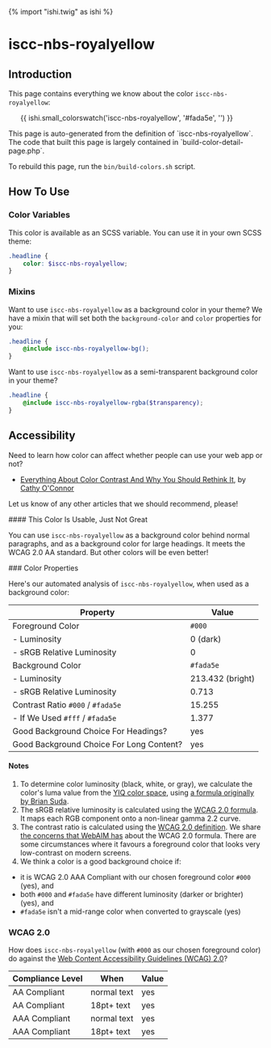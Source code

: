 {% import "ishi.twig" as ishi %}
# iscc-nbs-royalyellow

## Introduction

This page contains everything we know about the color `iscc-nbs-royalyellow`:

<div class="grid">
    <div class="cell">
        <div class="swatch">
            <ul>
                {{ ishi.small_colorswatch('iscc-nbs-royalyellow', '#fada5e', '') }}
            </ul>
        </div>
    </div>
</div>

<div class="callout callout--info" markdown="1">
This page is auto-generated from the definition of `iscc-nbs-royalyellow`. The code that built this page is largely contained in `build-color-detail-page.php`.

To rebuild this page, run the `bin/build-colors.sh` script.
</div>

## How To Use

### Color Variables

This color is available as an SCSS variable. You can use it in your own SCSS theme:

```scss
.headline {
    color: $iscc-nbs-royalyellow;
}
```

### Mixins

Want to use `iscc-nbs-royalyellow` as a background color in your theme? We have a mixin that will set both the `background-color` and `color` properties for you:

```scss
.headline {
    @include iscc-nbs-royalyellow-bg();
}
```

Want to use `iscc-nbs-royalyellow` as a semi-transparent background color in your theme?

```scss
.headline {
    @include iscc-nbs-royalyellow-rgba($transparency);
}
```

## Accessibility

Need to learn how color can affect whether people can use your web app or not?

* [Everything About Color Contrast And Why You Should Rethink It](https://www.smashingmagazine.com/2014/10/color-contrast-tips-and-tools-for-accessibility/), by [Cathy O'Connor](http://www.twitter.com/cagocon)

Let us know of any other articles that we should recommend, please!
<div class="callout callout--warning" markdown="1">
#### This Color Is Usable, Just Not Great

You can use `iscc-nbs-royalyellow` as a background color behind normal paragraphs, and as a background color for large headings. It meets the WCAG 2.0 AA standard. But other colors will be even better!
</div>
### Color Properties

Here's our automated analysis of `iscc-nbs-royalyellow`, when used as a background color:

Property | Value
---------|------
Foreground Color | `#000`
- Luminosity | 0 (dark)
- sRGB Relative Luminosity | 0
Background Color | `#fada5e`
- Luminosity | 213.432 (bright)
- sRGB Relative Luminosity | 0.713
Contrast Ratio `#000` / `#fada5e` | 15.255
- If We Used `#fff` / `#fada5e` | 1.377
Good Background Choice For Headings? | yes
Good Background Choice For Long Content? | yes

#### Notes

1. To determine color luminosity (black, white, or gray), we calculate the color's luma value from the [YIQ color space](https://en.wikipedia.org/wiki/YIQ), using [a formula originally by Brian Suda](https://24ways.org/2010/calculating-color-contrast/).
1. The sRGB relative luminosity is calculated using the [WCAG 2.0 formula](https://www.w3.org/TR/WCAG20/#relativeluminancedef). It maps each RGB component onto a non-linear gamma 2.2 curve.
1. The contrast ratio is calculated using the [WCAG 2.0 definition](https://www.w3.org/TR/2008/REC-WCAG20-20081211/#contrast-ratiodef). We share [the concerns that WebAIM has](http://webaim.org/blog/wcag-2-1-feedback/) about the WCAG 2.0 formula. There are some circumstances where it favours a foreground color that looks very low-contrast on modern screens.
1. We think a color is a good background choice if:
  - it is WCAG 2.0 AAA Compliant with our chosen foreground color `#000` (yes), and
  - both `#000` and `#fada5e` have different luminosity (darker or brighter) (yes), and
  - `#fada5e` isn't a mid-range color when converted to grayscale (yes)

### WCAG 2.0

How does `iscc-nbs-royalyellow` (with `#000` as our chosen foreground color) do against the [Web Content Accessibility Guidelines (WCAG) 2.0](https://www.w3.org/TR/WCAG20/)?

Compliance Level | When | Value
-----------------|------|------
AA Compliant | normal text | yes
AA Compliant | 18pt+ text | yes
AAA Compliant | normal text | yes
AAA Compliant | 18pt+ text | yes